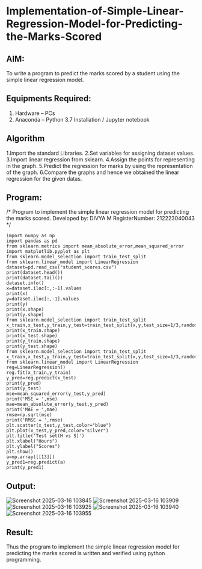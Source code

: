 # Implementation-of-Simple-Linear-Regression-Model-for-Predicting-the-Marks-Scored

## AIM:
To write a program to predict the marks scored by a student using the simple linear regression model.

## Equipments Required:
1. Hardware – PCs
2. Anaconda – Python 3.7 Installation / Jupyter notebook

## Algorithm
1.Import the standard Libraries.
2.Set variables for assigning dataset values.
3.Import linear regression from sklearn.
4.Assign the points for representing in the graph.
5.Predict the regression for marks by using the representation of the graph.
6.Compare the graphs and hence we obtained the linear regression for the given datas. 


## Program:

/*
Program to implement the simple linear regression model for predicting the marks scored.
Developed by: DIVYA M
RegisterNumber: 212223040043
*/
```
import numpy as np
import pandas as pd
from sklearn.metrics import mean_absolute_error,mean_squared_error
import matplotlib.pyplot as plt
from sklearn.model_selection import train_test_split
from sklearn.linear_model import LinearRegression
dataset=pd.read_csv("student_scores.csv")
print(dataset.head())
print(dataset.tail())
dataset.info()
x=dataset.iloc[:,:-1].values
print(x)
y=dataset.iloc[:,-1].values
print(y)
print(x.shape)
print(y.shape)
from sklearn.model_selection import train_test_split
x_train,x_test,y_train,y_test=train_test_split(x,y,test_size=1/3,random_state=0)
print(x_train.shape)
print(x_test.shape)
print(y_train.shape)
print(y_test.shape)
from sklearn.model_selection import train_test_split
x_train,x_test,y_train,y_test=train_test_split(x,y,test_size=1/3,random_state=0)
from sklearn.linear_model import LinearRegression
reg=LinearRegression()
reg.fit(x_train,y_train)
y_pred=reg.predict(x_test)
print(y_pred)
print(y_test)
mse=mean_squared_error(y_test,y_pred)
print('MSE = ',mse)
mae=mean_absolute_error(y_test,y_pred)
print('MAE = ',mae)
rmse=np.sqrt(mse)
print('RMSE = ',rmse)
plt.scatter(x_test,y_test,color="blue")
plt.plot(x_test,y_pred,color="silver")
plt.title('Test set(H vs S)')
plt.xlabel("Hours")
plt.ylabel("Scores")
plt.show()
a=np.array([[13]])
y_pred1=reg.predict(a)
print(y_pred1)
```

## Output:
![Screenshot 2025-03-16 103845](https://github.com/user-attachments/assets/b81bdf6e-c239-4462-820c-dfbf112c5fca)
![Screenshot 2025-03-16 103909](https://github.com/user-attachments/assets/ae38e444-caef-4f4c-b630-c8d9a49650be)
![Screenshot 2025-03-16 103925](https://github.com/user-attachments/assets/4ade2f06-ce7c-4421-988b-e6c43ea0167f)
![Screenshot 2025-03-16 103940](https://github.com/user-attachments/assets/8cee403e-eb5b-4cc1-97c8-148e85ccb387)
![Screenshot 2025-03-16 103955](https://github.com/user-attachments/assets/cd6121b8-68dc-4984-bfa9-a7a5e417f16d)


## Result:
Thus the program to implement the simple linear regression model for predicting the marks scored is written and verified using python programming.
